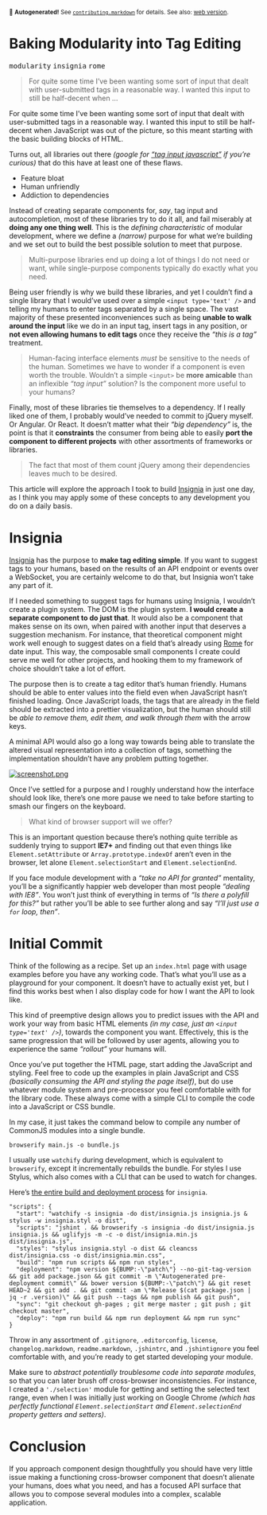 <sub>&#x1F6A8; <strong>Autogenerated!</strong> See <a href="https://github.com/ponyfoo/articles/tree/master/contributing.markdown"><code>contributing.markdown</code></a> for details. See also: <a href="https://ponyfoo.com/articles/baking-modularity-tag-editing">web version</a>.</sub>

<a href="https://ponyfoo.com/articles/baking-modularity-tag-editing"><div></div></a>

<h1>Baking Modularity into Tag Editing</h1>

<p><kbd>modularity</kbd> <kbd>insignia</kbd> <kbd>rome</kbd></p>

<blockquote><p>For quite some time I&#x2019;ve been wanting some sort of input that dealt with user-submitted tags in a reasonable way. I wanted this input to still be half-decent when &#x2026;</p></blockquote>

<div><p>For quite some time I&#x2019;ve been wanting some sort of input that dealt with user-submitted tags in a reasonable way. I wanted this input to still be half-decent when JavaScript was out of the picture, so this meant starting with the basic building blocks of HTML.</p></div>

<div></div>

<div><p>Turns out, all libraries out there <em>(google for <a href="https://www.google.com/search?q=tag+input+javascript" target="_blank">&#x201C;tag input javascript&#x201D;</a> if you&#x2019;re curious)</em> that do this have at least one of these flaws.</p> <ul> <li>Feature bloat</li> <li>Human unfriendly</li> <li>Addiction to dependencies</li> </ul> <p>Instead of creating separate components for, <em>say</em>, tag input and autocompletion, most of these libraries try to do it all, and fail miserably at <strong>doing any one thing well</strong>. This is the <em>defining characteristic</em> of modular development, where we define a <em>(narrow)</em> purpose for what we&#x2019;re building and we set out to build the best possible solution to meet that purpose.</p> <blockquote> <p>Multi-purpose libraries end up doing a lot of things I do not need or want, while single-purpose components typically do exactly what you need.</p> </blockquote> <p>Being user friendly is why we build these libraries, and yet I couldn&#x2019;t find a single library that I would&#x2019;ve used over a simple <code class="md-code md-code-inline">&lt;input type=&apos;text&apos; /&gt;</code> and telling my humans to enter tags separated by a single space. The vast majority of these presented inconveniences such as being <strong>unable to walk around the input</strong> like we do in an input tag, insert tags in any position, or <strong>not even allowing humans to edit tags</strong> once they receive the <em>&#x201C;this is a tag&#x201D;</em> treatment.</p> <blockquote> <p>Human-facing interface elements <em>must</em> be sensitive to the needs of the human. Sometimes we have to wonder if a component is even worth the trouble. Wouldn&#x2019;t a simple <code class="md-code md-code-inline">&lt;input&gt;</code> be <strong>more amicable</strong> than an inflexible <em>&#x201C;tag input&#x201D;</em> solution? Is the component more useful to your humans?</p> </blockquote> <p>Finally, most of these libraries tie themselves to a dependency. If I really liked one of them, I probably would&#x2019;ve needed to commit to jQuery myself. Or Angular. Or React. It doesn&#x2019;t matter what their <em>&#x201C;big dependency&#x201D;</em> is, the point is that it <strong>constraints</strong> the consumer from being able to easily <strong>port the component to different projects</strong> with other assortments of frameworks or libraries.</p> <blockquote> <p>The fact that most of them count jQuery among their dependencies leaves much to be desired.</p> </blockquote> <p>This article will explore the approach I took to build <a href="https://github.com/bevacqua/insignia" target="_blank">Insignia</a> in just one day, as I think you may apply some of these concepts to any development you do on a daily basis.</p></div>

<div><h1 id="insignia">Insignia</h1> <p><a href="https://github.com/bevacqua/insignia" target="_blank" aria-label="bevacqua/insignia on GitHub">Insignia</a> has the purpose to <strong>make tag editing simple</strong>. If you want to suggest tags to your humans, based on the results of an API endpoint or events over a WebSocket, you are certainly welcome to do that, but Insignia won&#x2019;t take any part of it.</p> <p>If I needed something to suggest tags for humans using Insignia, I wouldn&#x2019;t create a plugin system. The DOM is the plugin system. <strong>I would create a separate component to do just that</strong>. It would also be a component that makes sense on its own, when paired with another input that deserves a suggestion mechanism. For instance, that theoretical component might work well enough to suggest dates on a field that&#x2019;s already using <a href="https://github.com/bevacqua/rome" target="_blank" aria-label="bevacqua/rome on GitHub">Rome</a> for date input. This way, the composable small components I create could serve me well for other projects, and hooking them to my framework of choice shouldn&#x2019;t take a lot of effort.</p> <p>The purpose then is to create a tag editor that&#x2019;s human friendly. Humans should be able to enter values into the field even when JavaScript hasn&#x2019;t finished loading. Once JavaScript loads, the tags that are already in the field should be extracted into a prettier visualization, but the human should still be <em>able to remove them, edit them, and walk through them</em> with the arrow keys.</p> <p>A minimal API would also go a long way towards being able to translate the altered visual representation into a collection of tags, something the implementation shouldn&#x2019;t have any problem putting together.</p> <p><a href="http://bevacqua.github.io/insignia/" target="_blank" aria-label="Try a demo of Insignia online"><img alt="screenshot.png" class="" src="https://i.imgur.com/d9M762N.png"></a></p> <p>Once I&#x2019;ve settled for a purpose and I roughly understand how the interface should look like, there&#x2019;s one more pause we need to take before starting to smash our fingers on the keyboard.</p> <blockquote> <p>What kind of browser support will we offer?</p> </blockquote> <p>This is an important question because there&#x2019;s nothing quite terrible as suddenly trying to support <strong>IE7+</strong> and finding out that even things like <code class="md-code md-code-inline">Element.setAttribute</code> or <code class="md-code md-code-inline">Array.prototype.indexOf</code> aren&#x2019;t even in the browser, let alone <code class="md-code md-code-inline">Element.selectionStart</code> and <code class="md-code md-code-inline">Element.selectionEnd</code>.</p> <p>If you face module development with a <em>&#x201C;take no API for granted&#x201D;</em> mentality, you&#x2019;ll be a significantly happier web developer than most people <em>&#x201C;dealing with IE8&#x201D;</em>. You won&#x2019;t just think of everything in terms of <em>&#x201C;Is there a polyfill for this?&#x201D;</em> but rather you&#x2019;ll be able to see further along and say <em>&#x201C;I&#x2019;ll just use a <code class="md-code md-code-inline">for</code> loop, then&#x201D;</em>.</p> <h1 id="initial-commit">Initial Commit</h1> <p>Think of the following as a recipe. Set up an <code class="md-code md-code-inline">index.html</code> page with usage examples before you have any working code. That&#x2019;s what you&#x2019;ll use as a playground for your component. It doesn&#x2019;t have to actually exist yet, but I find this works best when I also display code for how I want the API to look like.</p> <p>This kind of preemptive design allows you to predict issues with the API and work your way from basic HTML elements <em>(in my case, just an <code class="md-code md-code-inline">&lt;input type=&apos;text&apos; /&gt;</code>)</em>, towards the component you want. Effectively, this is the same progression that will be followed by user agents, allowing you to experience the same <em>&#x201C;rollout&#x201D;</em> your humans will.</p> <p>Once you&#x2019;ve put together the HTML page, start adding the JavaScript and styling. Feel free to code up the examples in plain JavaScript and CSS <em>(basically consuming the API and styling the page itself)</em>, but do use whatever module system and pre-processor you feel comfortable with for the library code. These always come with a simple CLI to compile the code into a JavaScript or CSS bundle.</p> <p>In my case, it just takes the command below to compile any number of CommonJS modules into a single bundle.</p> <pre class="md-code-block"><code class="md-code md-lang-bash">browserify main.js -o bundle.js
</code></pre> <p>I usually use <code class="md-code md-code-inline">watchify</code> during development, which is equivalent to <code class="md-code md-code-inline">browserify</code>, except it incrementally rebuilds the bundle. For styles I use Stylus, which also comes with a CLI that can be used to watch for changes.</p> <p>Here&#x2019;s <a href="https://github.com/bevacqua/insignia/blob/master/package.json#L6-L12" target="_blank" aria-label="bevacqua/insignia/package.json on GitHub">the entire build and deployment process</a> for <code class="md-code md-code-inline">insignia</code>.</p> <pre class="md-code-block"><code class="md-code md-lang-javascript"><span class="md-code-string">&quot;scripts&quot;</span>: {
  <span class="md-code-string">&quot;start&quot;</span>: <span class="md-code-string">&quot;watchify -s insignia -do dist/insignia.js insignia.js &amp; stylus -w insignia.styl -o dist&quot;</span>,
  <span class="md-code-string">&quot;scripts&quot;</span>: <span class="md-code-string">&quot;jshint . &amp;&amp; browserify -s insignia -do dist/insignia.js insignia.js &amp;&amp; uglifyjs -m -c -o dist/insignia.min.js dist/insignia.js&quot;</span>,
  <span class="md-code-string">&quot;styles&quot;</span>: <span class="md-code-string">&quot;stylus insignia.styl -o dist &amp;&amp; cleancss dist/insignia.css -o dist/insignia.min.css&quot;</span>,
  <span class="md-code-string">&quot;build&quot;</span>: <span class="md-code-string">&quot;npm run scripts &amp;&amp; npm run styles&quot;</span>,
  <span class="md-code-string">&quot;deployment&quot;</span>: <span class="md-code-string">&quot;npm version ${BUMP:-\&quot;patch\&quot;} --no-git-tag-version &amp;&amp; git add package.json &amp;&amp; git commit -m \&quot;Autogenerated pre-deployment commit\&quot; &amp;&amp; bower version ${BUMP:-\&quot;patch\&quot;} &amp;&amp; git reset HEAD~2 &amp;&amp; git add . &amp;&amp; git commit -am \&quot;Release $(cat package.json | jq -r .version)\&quot; &amp;&amp; git push --tags &amp;&amp; npm publish &amp;&amp; git push&quot;</span>,
  <span class="md-code-string">&quot;sync&quot;</span>: <span class="md-code-string">&quot;git checkout gh-pages ; git merge master ; git push ; git checkout master&quot;</span>,
  <span class="md-code-string">&quot;deploy&quot;</span>: <span class="md-code-string">&quot;npm run build &amp;&amp; npm run deployment &amp;&amp; npm run sync&quot;</span>
}
</code></pre> <p>Throw in any assortment of <code class="md-code md-code-inline">.gitignore</code>, <code class="md-code md-code-inline">.editorconfig</code>, <code class="md-code md-code-inline">license</code>, <code class="md-code md-code-inline">changelog.markdown</code>, <code class="md-code md-code-inline">readme.markdown</code>, <code class="md-code md-code-inline">.jshintrc</code>, and <code class="md-code md-code-inline">.jshintignore</code> you feel comfortable with, and you&#x2019;re ready to get started developing your module.</p> <p>Make sure to <em>abstract potentially troublesome code into separate modules</em>, so that you can later brush off cross-browser inconsistencies. For instance, I created a <code class="md-code md-code-inline">&apos;./selection&apos;</code> module for getting and setting the selected text range, even when I was initially just working on Google Chrome <em>(which has perfectly functional <code class="md-code md-code-inline">Element.selectionStart</code> and <code class="md-code md-code-inline">Element.selectionEnd</code> property getters and setters)</em>.</p> <h1 id="conclusion">Conclusion</h1> <p>If you approach component design thoughtfully you should have very little issue making a functioning cross-browser component that doesn&#x2019;t alienate your humans, does what you need, and has a focused API surface that allows you to compose several modules into a complex, scalable application.</p></div>
